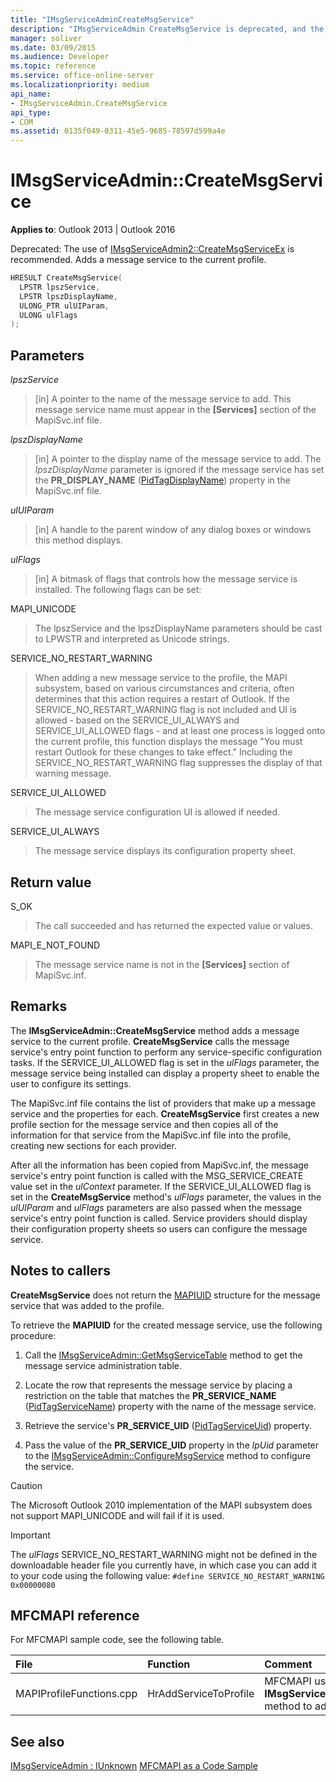 ```yaml
---
title: "IMsgServiceAdminCreateMsgService"
description: "IMsgServiceAdmin CreateMsgService is deprecated, and the use of IMsgServiceAdmin2 CreateMsgServiceEx is recommended."
manager: soliver
ms.date: 03/09/2015
ms.audience: Developer
ms.topic: reference
ms.service: office-online-server
ms.localizationpriority: medium
api_name:
- IMsgServiceAdmin.CreateMsgService
api_type:
- COM
ms.assetid: 0135f049-0311-45e5-9685-78597d599a4e
---
```


# IMsgServiceAdmin::CreateMsgService

**Applies to**: Outlook 2013 | Outlook 2016
  
Deprecated: The use of [IMsgServiceAdmin2::CreateMsgServiceEx](imsgserviceadmin2-createmsgserviceex.md) is recommended. Adds a message service to the current profile.
  
```cpp
HRESULT CreateMsgService(
  LPSTR lpszService,
  LPSTR lpszDisplayName,
  ULONG_PTR ulUIParam,
  ULONG ulFlags    
);
```

## Parameters

 _lpszService_
  
> [in] A pointer to the name of the message service to add. This message service name must appear in the **[Services]** section of the MapiSvc.inf file.

 _lpszDisplayName_
  
> [in] A pointer to the display name of the message service to add. The _lpszDisplayName_ parameter is ignored if the message service has set the **PR_DISPLAY_NAME** ([PidTagDisplayName](pidtagdisplayname-canonical-property.md)) property in the MapiSvc.inf file.

 _ulUIParam_
  
> [in] A handle to the parent window of any dialog boxes or windows this method displays.

 _ulFlags_
  
> [in] A bitmask of flags that controls how the message service is installed. The following flags can be set:

MAPI_UNICODE
  
> The lpszService and the lpszDisplayName parameters should be cast to LPWSTR and interpreted as Unicode strings.

SERVICE_NO_RESTART_WARNING
  
> When adding a new message service to the profile, the MAPI subsystem, based on various circumstances and criteria, often determines that this action requires a restart of Outlook. If the SERVICE_NO_RESTART_WARNING flag is not included and UI is allowed - based on the SERVICE_UI_ALWAYS and SERVICE_UI_ALLOWED flags - and at least one process is logged onto the current profile, this function displays the message "You must restart Outlook for these changes to take effect." Including the SERVICE_NO_RESTART_WARNING flag suppresses the display of that warning message.

SERVICE_UI_ALLOWED
  
> The message service configuration UI is allowed if needed.

SERVICE_UI_ALWAYS
  
> The message service displays its configuration property sheet.

## Return value

S_OK
  
> The call succeeded and has returned the expected value or values.

MAPI_E_NOT_FOUND
  
> The message service name is not in the **[Services]** section of MapiSvc.inf.

## Remarks

The **IMsgServiceAdmin::CreateMsgService** method adds a message service to the current profile. **CreateMsgService** calls the message service's entry point function to perform any service-specific configuration tasks. If the SERVICE_UI_ALLOWED flag is set in the _ulFlags_ parameter, the message service being installed can display a property sheet to enable the user to configure its settings.
  
The MapiSvc.inf file contains the list of providers that make up a message service and the properties for each. **CreateMsgService** first creates a new profile section for the message service and then copies all of the information for that service from the MapiSvc.inf file into the profile, creating new sections for each provider.
  
After all the information has been copied from MapiSvc.inf, the message service's entry point function is called with the MSG_SERVICE_CREATE value set in the _ulContext_ parameter. If the SERVICE_UI_ALLOWED flag is set in the **CreateMsgService** method's _ulFlags_ parameter, the values in the _ulUIParam_ and _ulFlags_ parameters are also passed when the message service's entry point function is called. Service providers should display their configuration property sheets so users can configure the message service.
  
## Notes to callers

 **CreateMsgService** does not return the [MAPIUID](mapiuid.md) structure for the message service that was added to the profile.
  
To retrieve the **MAPIUID** for the created message service, use the following procedure:
  
1. Call the [IMsgServiceAdmin::GetMsgServiceTable](imsgserviceadmin-getmsgservicetable.md) method to get the message service administration table.

2. Locate the row that represents the message service by placing a restriction on the table that matches the **PR_SERVICE_NAME** ([PidTagServiceName](pidtagservicename-canonical-property.md)) property with the name of the message service.

3. Retrieve the service's **PR_SERVICE_UID** ([PidTagServiceUid](pidtagserviceuid-canonical-property.md)) property.

4. Pass the value of the **PR_SERVICE_UID** property in the _lpUid_ parameter to the [IMsgServiceAdmin::ConfigureMsgService](imsgserviceadmin-configuremsgservice.md) method to configure the service.

> [!CAUTION]
> The Microsoft Outlook 2010 implementation of the MAPI subsystem does not support MAPI_UNICODE and will fail if it is used.
  
> [!IMPORTANT]
> The _ulFlags_ SERVICE_NO_RESTART_WARNING might not be defined in the downloadable header file you currently have, in which case you can add it to your code using the following value:
> `#define SERVICE_NO_RESTART_WARNING 0x00000080`
  
## MFCMAPI reference

For MFCMAPI sample code, see the following table.
  
|**File**|**Function**|**Comment**|
|:-----|:-----|:-----|
|MAPIProfileFunctions.cpp  <br/> |HrAddServiceToProfile  <br/> |MFCMAPI uses the **IMsgServiceAdmin::CreateMsgService** method to add a service to a profile. |

## See also

[IMsgServiceAdmin : IUnknown](imsgserviceadminiunknown.md)
[MFCMAPI as a Code Sample](mfcmapi-as-a-code-sample.md)
